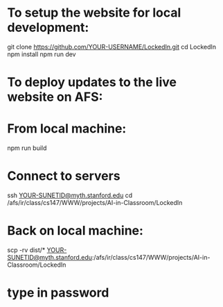 # To setup the website for local development:

git clone https://github.com/YOUR-USERNAME/LockedIn.git
cd LockedIn
npm install
npm run dev

# To deploy updates to the live website on AFS:

# From local machine:

npm run build

# Connect to servers

ssh YOUR-SUNETID@myth.stanford.edu
cd /afs/ir/class/cs147/WWW/projects/AI-in-Classroom/LockedIn

# Back on local machine:

scp -rv dist/\* YOUR-SUNETID@myth.stanford.edu:/afs/ir/class/cs147/WWW/projects/AI-in-Classroom/LockedIn

# type in password
